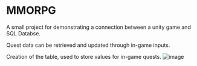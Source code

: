 # MMORPG
A small project for demonstrating a connection between a unity game and SQL Databse.

Quest data can be retrieved and updated through in-game inputs.

Creation of the table, used to store values for in-game quests.
![image](https://user-images.githubusercontent.com/97947545/193210720-9b6b46bb-1c59-43c8-8caf-e168dd3abf03.png)
